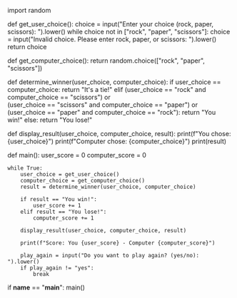 import random

def get_user_choice():
    choice = input("Enter your choice (rock, paper, scissors): ").lower()
    while choice not in ["rock", "paper", "scissors"]:
        choice = input("Invalid choice. Please enter rock, paper, or scissors: ").lower()
    return choice

def get_computer_choice():
    return random.choice(["rock", "paper", "scissors"])

def determine_winner(user_choice, computer_choice):
    if user_choice == computer_choice:
        return "It's a tie!"
    elif (user_choice == "rock" and computer_choice == "scissors") or \
         (user_choice == "scissors" and computer_choice == "paper") or \
         (user_choice == "paper" and computer_choice == "rock"):
        return "You win!"
    else:
        return "You lose!"

def display_result(user_choice, computer_choice, result):
    print(f"You chose: {user_choice}")
    print(f"Computer chose: {computer_choice}")
    print(result)

def main():
    user_score = 0
    computer_score = 0
    
    while True:
        user_choice = get_user_choice()
        computer_choice = get_computer_choice()
        result = determine_winner(user_choice, computer_choice)
        
        if result == "You win!":
            user_score += 1
        elif result == "You lose!":
            computer_score += 1
        
        display_result(user_choice, computer_choice, result)
        
        print(f"Score: You {user_score} - Computer {computer_score}")
        
        play_again = input("Do you want to play again? (yes/no): ").lower()
        if play_again != "yes":
            break

if __name__ == "__main__":
    main()
